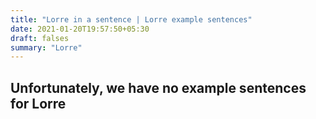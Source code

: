 ```yaml
---
title: "Lorre in a sentence | Lorre example sentences"
date: 2021-01-20T19:57:50+05:30
draft: falses
summary: "Lorre"
---
```

## Unfortunately, we have no example sentences for Lorre                 
